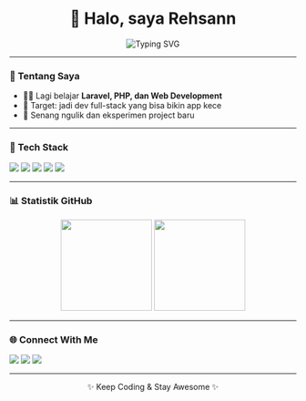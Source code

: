 <h1 align="center">👋 Halo, saya Rehsann</h1>

<p align="center">
  <img src="https://readme-typing-svg.herokuapp.com?size=24&color=36BCF7&center=true&vCenter=true&width=600&lines=Student+%F0%9F%91%93;Web+Developer+%F0%9F%92%BB;Belajar+Laravel+dan+PHP+%F0%9F%96%A5;Open+for+Collaboration+%F0%9F%91%8B" alt="Typing SVG">
</p>

---

### 🚀 Tentang Saya
- 👨‍💻 Lagi belajar **Laravel, PHP, dan Web Development**  
- 🎯 Target: jadi dev full-stack yang bisa bikin app kece  
- 🌱 Senang ngulik dan eksperimen project baru  

---

### 🔧 Tech Stack
<p>
  <img src="https://img.shields.io/badge/PHP-777BB4?style=for-the-badge&logo=php&logoColor=white"/>
  <img src="https://img.shields.io/badge/Laravel-FF2D20?style=for-the-badge&logo=laravel&logoColor=white"/>
  <img src="https://img.shields.io/badge/MySQL-005C84?style=for-the-badge&logo=mysql&logoColor=white"/>
  <img src="https://img.shields.io/badge/HTML5-E34F26?style=for-the-badge&logo=html5&logoColor=white"/>
  <img src="https://img.shields.io/badge/CSS3-1572B6?style=for-the-badge&logo=css3&logoColor=white"/>
</p>

---

### 📊 Statistik GitHub
<p align="center">
  <img src="https://github-readme-stats.vercel.app/api?username=rehsann&show_icons=true&theme=tokyonight" height="160"/>
  <img src="https://github-readme-streak-stats.herokuapp.com/?user=rehsann&theme=tokyonight" height="160"/>
</p>

---

### 🌐 Connect With Me
<p>
  <a href="https://github.com/rehsann"><img src="https://img.shields.io/badge/GitHub-181717?style=for-the-badge&logo=github&logoColor=white"/></a>
  <a href="https://instagram.com/usernameboss"><img src="https://img.shields.io/badge/Instagram-E4405F?style=for-the-badge&logo=instagram&logoColor=white"/></a>
  <a href="mailto:emailmu@example.com"><img src="https://img.shields.io/badge/Email-D14836?style=for-the-badge&logo=gmail&logoColor=white"/></a>
</p>

---

<p align="center">✨ Keep Coding & Stay Awesome ✨</p>
